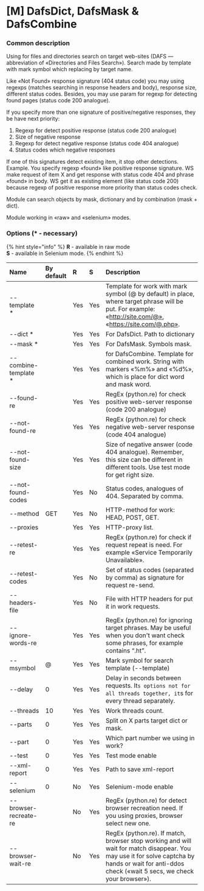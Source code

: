 # \[M\] DafsDict, DafsMask & DafsCombine

### Common description

Using for files and directories search on target web-sites \(DAFS — abbreviation of «Directories and Files Search»\). Search made by template with mark symbol which replacing by target name.

Like «Not Found» response signature \(404 status code\) you may using regexps \(matches searching in response headers and body\), response size, different status codes. Besides, you may use param for regexp for detecting found pages \(status code 200 analogue\).

If you specify more than one signature of positive/negative responses, they be have next priority:

1. Regexp for detect positive response \(status code 200 analogue\) 
2. Size of negative response 
3. Regexp for detect negative response \(status code 404 analogue\) 
4. Status codes which negative responses

If one of this signatures detect existing item, it stop other detections. Example. You specify regexp «found» like positive response signature. WS make request of item X and get response with status code 404 and phrase «found» in body. WS get it as existing element \(like status code 200\) because regexp of positive response more priority than status codes check.

Module can search objects by mask, dictionary and by combination \(mask + dict\).

Module working in «raw» and «selenium» modes.

### Options \(\* - necessary\)

{% hint style="info" %}
**R** - available in raw mode  
**S** - available in Selenium mode.
{% endhint %}

| Name | By default | R | S | Description |
| :--- | :--- | :--- | :--- | :--- |
| --template \* |  | Yes | Yes | Template for work with mark symbol (@ by default) in place, where target phrase will be put. For example:  «http://site.com/@», «https://site.com/@.php». |
| --dict \* |  | Yes | Yes | For DafsDict. Path to dictionary |
| --mask \* |  | Yes | Yes | For DafsMask. Symbols mask. |
| --combine-template \* |  | Yes | Yes | for DafsCombine. Template for combined work. String with markers «%m%» and «%d%», which is place for dict word and mask word. |
| --found-re |  | Yes | Yes | RegEx (python.re) for check positive web-server response (code 200 analogue) |
| --not-found-re |  | Yes | Yes | RegEx (python.re) for check negative web-server response  (code 404 analogue)  |
| --not-found-size |  | Yes | Yes | Size of negative answer (code 404 analogue). Remember, this size can be different in different tools. Use test mode for get right size. |
| --not-found-codes |  | Yes | No | Status codes, analogues of 404. Separated by comma. |
| --method | GET | Yes | No | HTTP-method for work: HEAD, POST, GET. |
| --proxies |  | Yes | Yes | HTTP-proxy list. |
| --retest-re |  | Yes | Yes | RegEx (python.re) for check if request repeat is need. For example «Service Temporarily Unavailable». |
| --retest-codes |  | Yes | No | Set of status codes (separated by comma) as signature for request re-send. |
| --headers-file |  | Yes | No | File with HTTP headers for put it in work requests. |
| --ignore-words-re |  | Yes | Yes | RegEx (python.re) for ignoring target phrases. May be useful when you don't want check some phrases, for example contains “.ht”. |
| --msymbol | @ | Yes | Yes | Mark symbol for search template (--template) |
| --delay | 0 | Yes | Yes | Delay in seconds  between requests. It`s options not for all threads together, it`s for every thread separately. |
| --threads | 10 | Yes | Yes | Work threads count. |
| --parts | 0 | Yes | Yes | Split on X parts target dict or mask. |
| --part | 0 | Yes | Yes | Which part number we using in work? |
| --test | 0 | Yes | Yes | Test mode enable |
| --xml-report | 0 | Yes | Yes | Path to save xml-report |
| --selenium | 0 | No | Yes | Selenium-mode enable |
| --browser-recreate-re |  | No | Yes | RegEx (python.re) for detect browser recreation need. If you using proxies, browser select new one. |
| --browser-wait-re |  | No | Yes | RegEx (python.re). If match, browser stop working and will wait for match disappear. You may use it for solve captcha by hands or wait for anti-ddos check («wait 5 secs, we check your browser»). |

